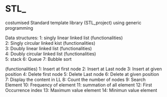 # STL_
costumised Standard template library (STL_project) using generic programming

Data structures:
1: singly linear linked list
	(functionalities)		
2: Singly circular linked kist
	(functionalities)		
3: Doubly linear linked list
	(functionalities)		
4: Doubly circular linked list
	(functionalities)	
5: stack
6: Queue
7: Bubble sort 

(functionalities)
			1: Insert at first node
			2: Insert at Last node
			3: Insert at given position
			4: Delete first node
			5: Delete Last node
			6: Delete at given position
			7: Display the content in LL
			8: Count the number of nodes
			9: Search Element
  		       10: Frequency of element
		       11: summation of all element
		       12: First Occurrence index
		       13: Maximum value element
		       14: Minimun value element
